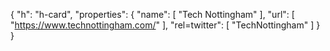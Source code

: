 {
  "h": "h-card",
  "properties": {
    "name": [
      "Tech Nottingham"
    ],
    "url": [
      "https://www.technottingham.com/"
    ],
    "rel=twitter": [
      "TechNottingham"
    ]
  }
}
